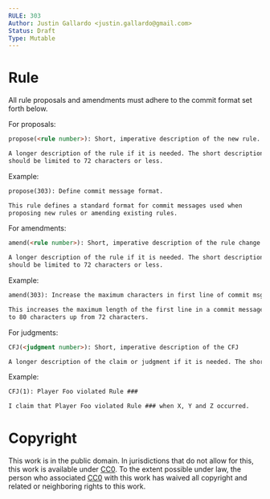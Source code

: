 ```yaml
---
RULE: 303
Author: Justin Gallardo <justin.gallardo@gmail.com>
Status: Draft
Type: Mutable
---
```


# Rule

All rule proposals and amendments must adhere to the commit format set
forth below.

For proposals:

```markdown
propose(<rule number>): Short, imperative description of the new rule.

A longer description of the rule if it is needed. The short description
should be limited to 72 characters or less.
```

Example:

```markdown
propose(303): Define commit message format.

This rule defines a standard format for commit messages used when
proposing new rules or amending existing rules.
```

For amendments:

```markdown
amend(<rule number>): Short, imperative description of the rule change.

A longer description of the rule if it is needed. The short description
should be limited to 72 characters or less.
```

Example:

```markdown
amend(303): Increase the maximum characters in first line of commit msg.

This increases the maximum length of the first line in a commit message
to 80 characters up from 72 characters.
```

For judgments:

```markdown
CFJ(<judgment number>): Short, imperative description of the CFJ

A longer description of the claim or judgment if it is needed. The short description should be limited to 80 characters or less.
```

Example:

```markdown
CFJ(1): Player Foo violated Rule ###

I claim that Player Foo violated Rule ### when X, Y and Z occurred.
```

# Copyright

This work is in the public domain. In jurisdictions that do not allow for this, this work is available under [CC0](https://creativecommons.org/publicdomain/zero/1.0/). To the extent possible under law, the person who associated [CC0](https://creativecommons.org/publicdomain/zero/1.0/) with this work has waived all copyright and related or neighboring rights to this work.
